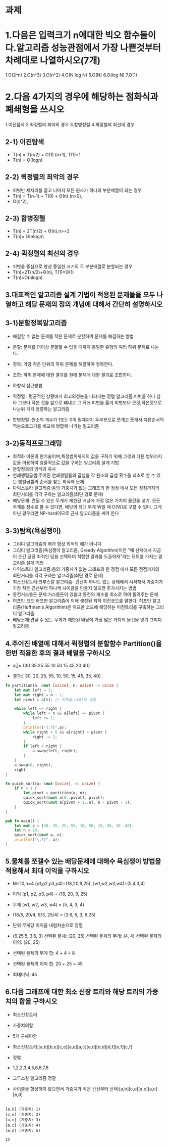 # 과제

# 1.다음은 입력크기 n에대한 빅오 함수들이다.알고리즘 성능관점에서 가장 나쁜것부터 차례대로 나열하시오(7개)

1.O(2^n)
2.O(n^3)
3.O(n^2)
4.O(N log N)
5.O(N)
6.O(log N)
7.O(1)

# 2.다음 4가지의 경우에 해당하는 점화식과 폐쇄형을 쓰시오

1.이진탐색 2.퀵정렬의 최악의 경우 3.합병정렬 4.퀵정렬의 최선의 경우

## 2-1) 이진탐색

- T(n) = T(n/2) + O(1) (n>1), T(1)=1
- T(n) = O(logn)

## 2-2) 퀵정렬의 최악의 경우

- 피벗만 제자리를 잡고
  나머지 모든 원소가 하나의 부분배열이 되는 경우
- T(n) = T(n-1) + T(0) + Θ(n) (n>0),
- O(n^2),

## 2-3) 합병정렬

- T(n) = 2T(n/2) + Θ(n),n>=2
- T(n)= O(nlogn)

## 2-4) 퀵정렬의 최선의 경우

- 피벗을 중심으로 항상 동일한 크기의 두 부분배열로 분할되는 경우
- T(n)=2T(n/2)+Θ(n), T(1)=Θ(1)
- T(n)=O(nlogn)

## 3.대표적인 알고리즘 설계 기법이 적용된 문제들을 모두 나열하고 해당 문재의 정의 개념에 대해서 간단히 설명하시오

## 3-1)분할정복알고리즘

- 해결할 수 없는 문제를 작은 문제로 분할하여 문제를 해결하는 방법
- 분할: 문제를 더이상 분할할 수 없을 때까지 동일한 유형의 여러 하위 문제로 나눈다.
- 정복: 가장 작은 단위의 하위 문제를 해결하여 정복한다.
- 조합: 하위 문제에 대한 결과를 원래 문제에 대한 결과로 조합한다.

- 하향식 접근방법
- 퀵정렬 : 평균적인 상황에서 최고의성능을 나타내는 정렬 알고리즘,피벗을 하나 삼아 그보다 작은 것을 앞으로 뺴내고 그 뒤에 피벗을 옮겨 피벗보다 큰것,작은것으로 나눈뒤 각각 정렬하는 알고리즘
- 합병정렬 :원소의 개수가 1또는 0이 될떄까지 두부분으로 쪼개고 쪼개서 자른순서의 역순으로크기를 비교해 병합해 나가는 알고리즘

## 3-2)동적프로그래밍

- 최적화 이론의 한기술이며,특정범위까지의 값을 구하기 위해 그것과 다른 범위까지 값을 이용하여 효율적으로 값을 구하는 알고리즘 설계 기법
- 분할정복의 방식과 유사
- 연쇄행렬곱셈:주어진 연쇄행렬들의 곱셈을 각 원소의 곱셈 횟수를 최소로 할 수 있는 행렬곱셈의 순서를 찾는 최적화 문제
- 다익스트라 알고리즘:음의 가중치가 없는 그래프의 한 정점 에서 모든 정점까지의 최단거리를 각각 구하는 알고리즘(최단 경로 문제)
- 베낭문제 :견딜 수 있는 무게가 제한된 배낭에 가장 많은 가치의 물건을 넣기. 모든 무게를 정수로 볼 수 있다면, 배낭의 최대 무게 W일 때 O(W)로 구할 수 있다. 그게 아닌 경우라면 NP-hard이므로 근사 알고리즘을 써야 한다

## 3-3)탐욕(욕심쟁이)

- 그리디 알고리즘의 해가 항상 최적의 해가 아니다
- 그리디 알고리즘(욕심쟁이 알고리즘, Greedy Algorithm)이란 "매 선택에서 지금 이 순간 당장 최적인 답을 선택하여 적합한 결과를 도출하자"라는 모토를 가지는 알고리즘 설계 기법
- 다익스트라 알고리즘:음의 가중치가 없는 그래프의 한 정점 에서 모든 정점까지의 최단거리를 각각 구하는 알고리즘(최단 경로 문제)
- 최소신장트리:크루스칼 알고리즘- 간선이 하나도 없는 상태에서 시작해서 가중치가 가장 작은 간선부터 하나씩 사이클을 만들지 않으면 추가시키는 방법
- 동전거스름돈 문제:거스름돈이 있을떄 동전의 개수를 최소로 하여 돌려주는 문제
- 허프만 코드:허프만 알고리즘에 의해 생성된 최적 이진코드를 말한다. 허프만 알고리즘(Huffman's Algorithm)은 허프만 코드에 해당하는 이진트리를 구축하는 그리디 알고리즘
- 베낭문제:견딜 수 있는 무게가 제한된 배낭에 가장 많은 가치의 물건을 넣기 그리디알고리즘

## 4.주어진 배열에 대해서 퀵정렬의 분할함수 Partition()을 한번 적용한 후의 결과 배열을 구하시오

- a[]= {30 35 25 55 10 50 15 45 20 40}

- 결과:[ 30, 20, 25, 55, 10, 50, 15, 45, 35, 40]

```rs
fn partition(a: &mut [usize], n: usize) -> usize {
    let mut left = 1;
    let mut right = n - 1;
    let pivot = a[0]; // 피벗을 a[0]로 설정

    while left <= right {
        while left < n && a[left] <= pivot {
            left += 1;
        }
        println!("{:?}",a);
        while right > 0 && a[right] > pivot {
            right -= 1;
        }
        if left < right {
            a.swap(left, right);
        }
    }
    a.swap(0, right);
    right
}

fn quick_sort(a: &mut [usize], n: usize) {
    if n > 1 {
        let pivot = partition(a, n);
        quick_sort(&mut a[0..pivot], pivot);
        quick_sort(&mut a[pivot + 1..n], n - pivot - 1);
    }
}

pub fn main() {
    let mut a = [30, 35, 25, 55, 10, 50, 15, 45, 20 ,40];
    let n = 10;
    quick_sort(&mut a, n);
    println!("{:?}", a);
}

```

## 5.물체를 쪼갤수 있는 배당문제에 대해수 욕심쟁이 방법을 적용해서 최대 이익을 구하시오

- M=10,n=4
  (p1,p2,p3,p4)=(18,20,9,25),
  (w1,w2,w3,w4)=(5,4,3,4)

- 이익 (p1, p2, p3, p4) = (18, 20, 9, 25)
- 무게 (w1, w2, w3, w4) = (5, 4, 3, 4)
- (18/5, 20/4, 9/3, 25/4) = (3.6, 5, 3, 6.25)
- 단위 무게당 이익을 내림차순으로 정렬
- (6.25,5, 3.6, 3)
  선택된 물체: (20, 25)
  선택된 물체의 무게: (4, 4)
  선택된 물체의 이익: (20, 25)

- 선택된 물체의 무게 합: 4 + 4 = 8
- 선택된 물체의 이익 합: 20 + 25 = 45
- 최대이익 :45
## 6.다음 그래프에 대한 최소 신장 트리와 해당 트리의 가중치의 합을 구하시오

- 최소신장트리
- 가중치의합

- 5개 구해야함
- 최소신장트리:[a,b][b,e][c,e][a,e][a,c][e,d][d,d][d,f][e,f][c,f]
- 정렬
- 1,2,2,3,4,5,6,6,7,8
- 크루스칼 알고리즘 정렬
- 사이클을 형성하지 않으면서 가중치가 작은 간선부터 선택:[a,b][c,e][a,e][a,c][e,d]

```

[a,b] (가중치: 1)
[c,e] (가중치: 2)
[a,e] (가중치: 3)
[a,c] (가중치: 4)
[e,d] (가중치: 5)
```

```
15
```
